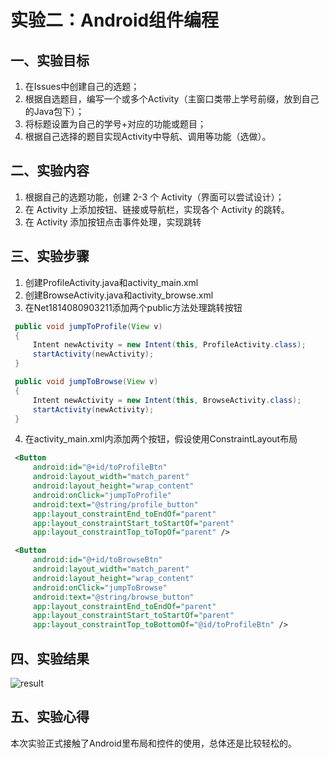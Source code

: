 # 实验二：Android组件编程

## 一、实验目标

1. 在Issues中创建自己的选题；
2. 根据自选题目，编写一个或多个Activity（主窗口类带上学号前缀，放到自己的Java包下）；
3. 将标题设置为自己的学号+对应的功能或题目；
4. 根据自己选择的题目实现Activity中导航、调用等功能（选做）。

## 二、实验内容

1. 根据自己的选题功能，创建 2-3 个 Activity（界面可以尝试设计）；
2. 在 Activity 上添加按钮、链接或导航栏，实现各个 Activity 的跳转。
3. 在 Activity 添加按钮点击事件处理，实现跳转

## 三、实验步骤

1. 创建ProfileActivity.java和activity_main.xml
2. 创建BrowseActivity.java和activity_browse.xml
3. 在Net1814080903211添加两个public方法处理跳转按钮

``` java
 public void jumpToProfile(View v)
 {
     Intent newActivity = new Intent(this, ProfileActivity.class);
     startActivity(newActivity);
 }

 public void jumpToBrowse(View v)
 {
     Intent newActivity = new Intent(this, BrowseActivity.class);
     startActivity(newActivity);
 }
```

4. 在activity_main.xml内添加两个按钮，假设使用ConstraintLayout布局

``` xml
 <Button
     android:id="@+id/toProfileBtn"
     android:layout_width="match_parent"
     android:layout_height="wrap_content"
     android:onClick="jumpToProfile"
     android:text="@string/profile_button"
     app:layout_constraintEnd_toEndOf="parent"
     app:layout_constraintStart_toStartOf="parent"
     app:layout_constraintTop_toTopOf="parent" />

 <Button
     android:id="@+id/toBrowseBtn"
     android:layout_width="match_parent"
     android:layout_height="wrap_content"
     android:onClick="jumpToBrowse"
     android:text="@string/browse_button"
     app:layout_constraintEnd_toEndOf="parent"
     app:layout_constraintStart_toStartOf="parent"
     app:layout_constraintTop_toBottomOf="@id/toProfileBtn" />
```

## 四、实验结果

![result](https://raw.githubusercontent.com/Xterisk/android-labs-2020/master/students/net1814080903211/lab2.png)

## 五、实验心得

本次实验正式接触了Android里布局和控件的使用，总体还是比较轻松的。
